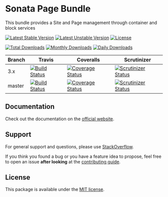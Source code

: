 <!--
DO NOT EDIT THIS FILE!

It's auto-generated by sonata-project/dev-kit package.
-->

# Sonata Page Bundle

This bundle provides a Site and Page management through container and block services

[![Latest Stable Version](https://poser.pugx.org/sonata-project/page-bundle/v/stable)](https://packagist.org/packages/sonata-project/page-bundle)
[![Latest Unstable Version](https://poser.pugx.org/sonata-project/page-bundle/v/unstable)](https://packagist.org/packages/sonata-project/page-bundle)
[![License](https://poser.pugx.org/sonata-project/page-bundle/license)](https://packagist.org/packages/sonata-project/page-bundle)

[![Total Downloads](https://poser.pugx.org/sonata-project/page-bundle/downloads)](https://packagist.org/packages/sonata-project/page-bundle)
[![Monthly Downloads](https://poser.pugx.org/sonata-project/page-bundle/d/monthly)](https://packagist.org/packages/sonata-project/page-bundle)
[![Daily Downloads](https://poser.pugx.org/sonata-project/page-bundle/d/daily)](https://packagist.org/packages/sonata-project/page-bundle)

Branch | Travis | Coveralls | Scrutinizer |
------ | ------ | --------- | ----------- |
3.x   | [![Build Status][travis_stable_badge]][travis_stable_link]     | [![Coverage Status][coveralls_stable_badge]][coveralls_stable_link]     | [![Scrutinizer Status][scrutinizer_stable_badge]][scrutinizer_stable_link] |
master | [![Build Status][travis_unstable_badge]][travis_unstable_link] | [![Coverage Status][coveralls_unstable_badge]][coveralls_unstable_link] | [![Scrutinizer Status][scrutinizer_unstable_badge]][scrutinizer_unstable_link] |

## Documentation

Check out the documentation on the [official website](https://sonata-project.org/bundles/page).

## Support

For general support and questions, please use [StackOverflow](http://stackoverflow.com/questions/tagged/sonata).

If you think you found a bug or you have a feature idea to propose, feel free to open an issue
**after looking** at the [contributing guide](CONTRIBUTING.md).

## License

This package is available under the [MIT license](LICENSE).

[travis_stable_badge]: https://travis-ci.org/sonata-project/SonataPageBundle.svg?branch=3.x
[travis_stable_link]: https://travis-ci.org/sonata-project/SonataPageBundle
[travis_unstable_badge]: https://travis-ci.org/sonata-project/SonataPageBundle.svg?branch=master
[travis_unstable_link]: https://travis-ci.org/sonata-project/SonataPageBundle

[coveralls_stable_badge]: https://coveralls.io/repos/github/sonata-project/SonataPageBundle/badge.svg?branch=3.x
[coveralls_stable_link]: https://coveralls.io/github/sonata-project/SonataPageBundle?branch=3.x
[coveralls_unstable_badge]: https://coveralls.io/repos/github/sonata-project/SonataPageBundle/badge.svg?branch=master
[coveralls_unstable_link]: https://coveralls.io/github/sonata-project/SonataPageBundle?branch=master

[scrutinizer_stable_badge]: https://scrutinizer-ci.com/g/sonata-project/SonataPageBundle/badges/quality-score.png?b=3.x
[scrutinizer_stable_link]: https://scrutinizer-ci.com/g/sonata-project/SonataPageBundle/?branch=3.x
[scrutinizer_unstable_badge]: https://scrutinizer-ci.com/g/sonata-project/SonataPageBundle/badges/quality-score.png?b=master
[scrutinizer_unstable_link]: https://scrutinizer-ci.com/g/sonata-project/SonataPageBundle/?branch=master
